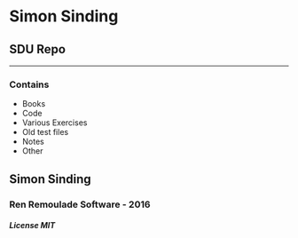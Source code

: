 # Simon Sinding
## SDU Repo
---
### Contains
* Books
* Code
* Various Exercises
* Old test files
* Notes
* Other

## Simon Sinding 
### Ren Remoulade Software - 2016

##### License MIT